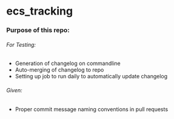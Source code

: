 # ecs_tracking

### Purpose of this repo:

###### For Testing:
- Generation of changelog on commandline
- Auto-merging of changelog to repo
- Setting up job to run daily to automatically update changelog

###### Given:
- Proper commit message naming conventions in pull requests
